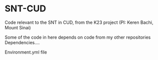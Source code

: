 # SNT-CUD
Code relevant to the SNT in CUD, from the K23 project (PI: Keren Bachi, Mount Sinai)

Some of the code in here depends on code from my other repositories
Dependencies....

Environment.yml file
